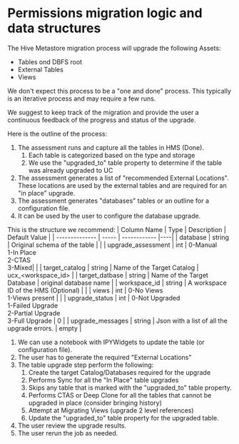 # Permissions migration logic and data structures
The Hive Metastore migration process will upgrade the following Assets:
- Tables ond DBFS root
- External Tables
- Views

We don't expect this process to be a "one and done" process. This typically is an iterative process and may require a few runs.

We suggest to keep track of the migration and provide the user a continuous feedback of the progress and status of the upgrade.

Here is the outline of the process:
1. The assessment runs and capture all the tables in HMS (Done).
   1. Each table is categorized based on the type and storage
   1. We use the "upgraded_to" table property to determine if the table was already upgraded to UC
1. The assessment generates a list of "recommended External Locations". These locations are used by the external tables and are required for an "in place" upgrade.
1. The assessment generates "databases" tables or an outline for a configuration file.
1. It can be used by the user to configure the database upgrade.

This is the structure we recommend:
| Column Name | Type | Description | Default Value |
| -------------- | ----- | ------------ |----|
| database | string | Original schema of the table | |
| upgrade_assessment | int | 0-Manual<br/>1-In Place<br/>2-CTAS<br/>3-Mixed| |
| target_catalog | string | Name of the Target Catalog | ucx_<workspace_id> |
| target_datbase | string | Name of the Target Database | original database name |
| workspace_id | string | A workspace ID of the HMS (Optional) | |
| views | int | 0-No Views <br/> 1-Views present | |
| upgrade_status | int | 0-Not Upgraded <br/> 1-Failed Upgrade <br/> 2-Partial Upgrade <br/> 3-Full Upgrade | 0 |
| upgrade_messages | string | Json with a list of all the upgrade errors. | empty |

1. We can use a notebook with IPYWidgets to update the table (or configuration file).
1. The user has to generate the required "External Locations"
1. The table upgrade step perform the following:
   1. Create the target Catalog/Databases required for the upgrade
   1. Performs Sync for all the "In Place" table upgrades
   1. Skips any table that is marked with the "upgraded_to" table property.
   1. Performs CTAS or Deep Clone for all the tables that cannot be upgraded in place (consider bringing history)
   1. Attempt at Migrating Views (upgrade 2 level references)
   1. Update the "upgraded_to" table property for the upgraded table.
1. The user review the upgrade results.
1. The user rerun the job as needed.